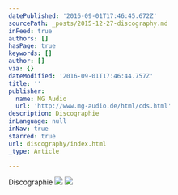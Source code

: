 ```yaml
---
datePublished: '2016-09-01T17:46:45.672Z'
sourcePath: _posts/2015-12-27-discography.md
inFeed: true
authors: []
hasPage: true
keywords: []
author: []
via: {}
dateModified: '2016-09-01T17:46:44.757Z'
title: ''
publisher:
  name: MG Audio
  url: 'http://www.mg-audio.de/html/cds.html'
description: Discographie
inLanguage: null
inNav: true
starred: true
url: discography/index.html
_type: Article

---
```

Discographie
![](https://s3-us-west-2.amazonaws.com/the-grid-img/p/b9cc492cb50091e7fc626c409941d924de4ac2a5.jpg)
![](https://s3-us-west-2.amazonaws.com/the-grid-img/p/e3c99c13a45579247e26607303fcd945cdfd2e43.png)